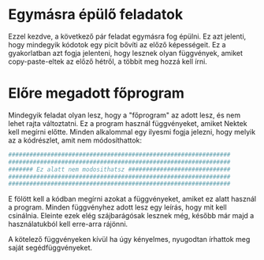 # Egymásra épülő feladatok
Ezzel kezdve, a következő pár feladat egymásra fog épülni. Ez azt jelenti, hogy mindegyik kódotok egy picit bővíti az előző képességeit. Ez a gyakorlatban azt fogja jelenteni, hogy lesznek olyan függvények, amiket copy-paste-eltek az előző hétről, a többit meg hozzá kell írni. 

# Előre megadott főprogram
Mindegyik feladat olyan lesz, hogy a "főprogram" az adott lesz, és nem lehet rajta változtatni. Ez a program használ függvényeket, amiket Nektek kell megírni előtte. 
Minden alkalommal egy ilyesmi fogja jelezni, hogy melyik az a kódrészlet, amit nem módosíthattok:

```python
###############################################################
###############################################################
####### Ez alatt nem modosithatsz #############################
###############################################################
###############################################################
```

E fölött kell a kódban megírni azokat a függvényeket, amiket ez alatt használ a program. 
Minden függvényhez adott lesz egy leírás, hogy mit kell csinálnia.
Eleinte ezek elég szájbarágósak lesznek még, később már majd a használatukból kell erre-arra rájönni.

A kötelező függvényeken kívül ha úgy kényelmes, nyugodtan írhattok meg saját segédfüggvényeket.
